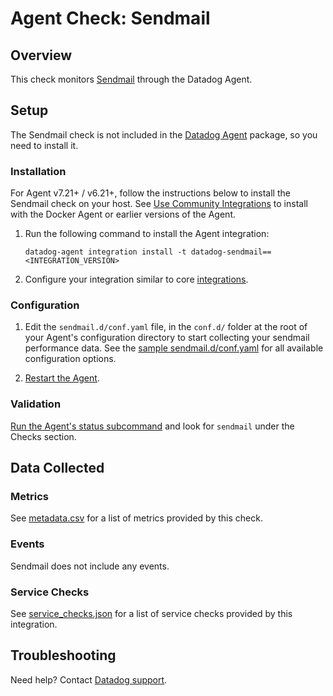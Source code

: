 # Agent Check: Sendmail

## Overview

This check monitors [Sendmail][1] through the Datadog Agent.

## Setup

The Sendmail check is not included in the [Datadog Agent][2] package, so you need to install it.

### Installation

For Agent v7.21+ / v6.21+, follow the instructions below to install the Sendmail check on your host. See [Use Community Integrations][3] to install with the Docker Agent or earlier versions of the Agent.

1. Run the following command to install the Agent integration:

   ```shell
   datadog-agent integration install -t datadog-sendmail==<INTEGRATION_VERSION>
   ```

2. Configure your integration similar to core [integrations][4].

### Configuration

1. Edit the `sendmail.d/conf.yaml` file, in the `conf.d/` folder at the root of your Agent's configuration directory to start collecting your sendmail performance data. See the [sample sendmail.d/conf.yaml][7] for all available configuration options.

2. [Restart the Agent][8].

### Validation

[Run the Agent's status subcommand][9] and look for `sendmail` under the Checks section.

## Data Collected

### Metrics

See [metadata.csv][10] for a list of metrics provided by this check.

### Events

Sendmail does not include any events.

### Service Checks

See [service_checks.json][12] for a list of service checks provided by this integration.

## Troubleshooting

Need help? Contact [Datadog support][11].


[1]: https://www.proofpoint.com/us/open-source-email-solution
[2]: https://app.datadoghq.com/account/settings/agent/latest
[3]: https://docs.datadoghq.com/agent/guide/use-community-integrations/
[4]: https://docs.datadoghq.com/getting_started/integrations/
[7]: https://github.com/DataDog/integrations-extras/blob/master/sendmail/datadog_checks/sendmail/data/conf.yaml.example
[8]: https://docs.datadoghq.com/agent/guide/agent-commands/#start-stop-and-restart-the-agent
[9]: https://docs.datadoghq.com/agent/guide/agent-commands/#agent-status-and-information
[10]: https://github.com/DataDog/integrations-extras/blob/master/sendmail/metadata.csv
[11]: https://docs.datadoghq.com/help/
[12]: https://github.com/DataDog/integrations-extras/blob/master/sendmail/assets/service_checks.json
